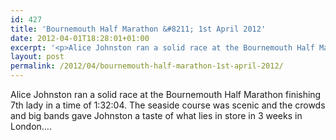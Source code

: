```yaml
---
id: 427
title: 'Bournemouth Half Marathon &#8211; 1st April 2012'
date: 2012-04-01T18:28:01+01:00
excerpt: '<p>Alice Johnston ran a solid race at the Bournemouth Half Marathon finishing 7th lady in a time of 1:32:04. The seaside course was scenic and the crowds and big bands gave Johnston a taste of what lies in store in 3 weeks in London....</p>'
layout: post
permalink: /2012/04/bournemouth-half-marathon-1st-april-2012/
---
```

</p> 

Alice Johnston ran a solid race at the Bournemouth Half Marathon finishing 7th lady in a time of 1:32:04. The seaside course was scenic and the crowds and big bands gave Johnston a taste of what lies in store in 3 weeks in London&#8230;.